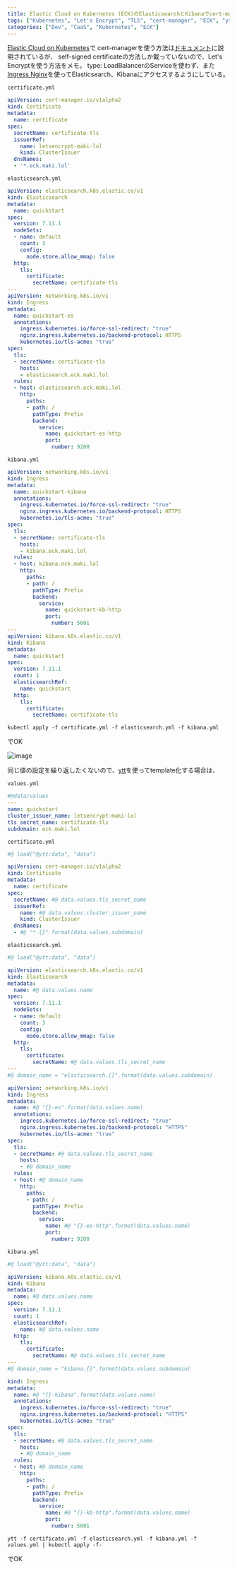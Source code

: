 ```yaml
---
title: Elastic Cloud on Kubernetes (ECK)のElasticsearchとKibanaでcert-managerとIngressを使ってLet's Encryptの証明書を適用するメモ
tags: ["Kubernetes", "Let's Encrypt", "TLS", "cert-manager", "ECK", "ytt", "Ingress", "Elasticsearch", "Kibana", "Elastic Stack"]
categories: ["Dev", "CaaS", "Kubernetes", "ECK"]
---
```


[Elastic Cloud on Kubernetes](https://www.elastic.co/guide/en/cloud-on-k8s/current/index.html)で
cert-managerを使う方法は[ドキュメント](https://www.elastic.co/guide/en/cloud-on-k8s/current/k8s-custom-http-certificate.html)に説明されているが、
self-signed certificateの方法しか載っていないので、Let's Encryptを使う方法をメモ。
type: LoadBalancerのServiceを使わず、また[Ingress Nginx](https://kubernetes.github.io/ingress-nginx/)を使ってElasticsearch、Kibanaにアクセスするようにしている。

`certificate.yml`
```yaml
apiVersion: cert-manager.io/v1alpha2
kind: Certificate
metadata:
  name: certificate
spec:
  secretName: certificate-tls
  issuerRef:
    name: letsencrypt-maki-lol
    kind: ClusterIssuer
  dnsNames:
  - '*.eck.maki.lol'
```

`elasticsearch.yml`
```yaml
apiVersion: elasticsearch.k8s.elastic.co/v1
kind: Elasticsearch
metadata:
  name: quickstart
spec:
  version: 7.11.1
  nodeSets:
  - name: default
    count: 3
    config:
      node.store.allow_mmap: false
  http:
    tls:
      certificate:
        secretName: certificate-tls
---
apiVersion: networking.k8s.io/v1
kind: Ingress
metadata:
  name: quickstart-es
  annotations:
    ingress.kubernetes.io/force-ssl-redirect: "true"
    nginx.ingress.kubernetes.io/backend-protocol: HTTPS
    kubernetes.io/tls-acme: "true"
spec:
  tls:
  - secretName: certificate-tls
    hosts:
    - elasticsearch.eck.maki.lol
  rules:
  - host: elasticsearch.eck.maki.lol
    http:
      paths:
      - path: /
        pathType: Prefix
        backend:
          service:
            name: quickstart-es-http
            port:
              number: 9200
```

`kibana.yml`
```yaml
apiVersion: networking.k8s.io/v1
kind: Ingress
metadata:
  name: quickstart-kibana
  annotations:
    ingress.kubernetes.io/force-ssl-redirect: "true"
    nginx.ingress.kubernetes.io/backend-protocol: HTTPS
    kubernetes.io/tls-acme: "true"
spec:
  tls:
  - secretName: certificate-tls
    hosts:
    - kibana.eck.maki.lol
  rules:
  - host: kibana.eck.maki.lol
    http:
      paths:
      - path: /
        pathType: Prefix
        backend:
          service:
            name: quickstart-kb-http
            port:
              number: 5601
---
apiVersion: kibana.k8s.elastic.co/v1
kind: Kibana
metadata:
  name: quickstart
spec:
  version: 7.11.1
  count: 1
  elasticsearchRef:
    name: quickstart
  http:
    tls:
      certificate:
        secretName: certificate-tls
```

```
kubectl apply -f certificate.yml -f elasticsearch.yml -f kibana.yml
```
でOK

![image](https://user-images.githubusercontent.com/106908/108580030-09eba600-736d-11eb-97df-4008d497c6cb.png)


同じ値の設定を繰り返したくないので、[ytt](https://carvel.dev/ytt)を使ってtemplate化する場合は、

`values.yml`
```yaml
#@data/values
---
name: quickstart
cluster_issuer_name: letsencrypt-maki-lol
tls_secret_name: certificate-tls
subdomain: eck.maki.lol
```

`certificate.yml`
```yaml
#@ load("@ytt:data", "data")

apiVersion: cert-manager.io/v1alpha2
kind: Certificate
metadata:
  name: certificate
spec:
  secretName: #@ data.values.tls_secret_name
  issuerRef:
    name: #@ data.values.cluster_issuer_name
    kind: ClusterIssuer
  dnsNames:
  - #@ "*.{}".format(data.values.subdomain)
```

`elasticsearch.yml`
```yaml
#@ load("@ytt:data", "data")

apiVersion: elasticsearch.k8s.elastic.co/v1
kind: Elasticsearch
metadata:
  name: #@ data.values.name
spec:
  version: 7.11.1
  nodeSets:
  - name: default
    count: 3
    config:
      node.store.allow_mmap: false
  http:
    tls:
      certificate:
        secretName: #@ data.values.tls_secret_name
---
#@ domain_name = "elasticsearch.{}".format(data.values.subdomain)

apiVersion: networking.k8s.io/v1
kind: Ingress
metadata:
  name: #@ "{}-es".format(data.values.name)
  annotations:
    ingress.kubernetes.io/force-ssl-redirect: "true"
    nginx.ingress.kubernetes.io/backend-protocol: "HTTPS"
    kubernetes.io/tls-acme: "true"
spec:
  tls:
  - secretName: #@ data.values.tls_secret_name
    hosts:
    - #@ domain_name
  rules:
  - host: #@ domain_name
    http:
      paths:
      - path: /
        pathType: Prefix
        backend:
          service:
            name: #@ "{}-es-http".format(data.values.name)
            port:
              number: 9200
```

`kibana.yml`
```yaml
#@ load("@ytt:data", "data")

apiVersion: kibana.k8s.elastic.co/v1
kind: Kibana
metadata:
  name: #@ data.values.name
spec:
  version: 7.11.1
  count: 1
  elasticsearchRef:
    name: #@ data.values.name
  http:
    tls:
      certificate:
        secretName: #@ data.values.tls_secret_name
---
#@ domain_name = "kibana.{}".format(data.values.subdomain)

kind: Ingress
metadata:
  name: #@ "{}-kibana".format(data.values.name)
  annotations:
    ingress.kubernetes.io/force-ssl-redirect: "true"
    nginx.ingress.kubernetes.io/backend-protocol: "HTTPS"
    kubernetes.io/tls-acme: "true"
spec:
  tls:
  - secretName: #@ data.values.tls_secret_name
    hosts:
    - #@ domain_name
  rules:
  - host: #@ domain_name
    http:
      paths:
      - path: /
        pathType: Prefix
        backend:
          service:
            name: #@ "{}-kb-http".format(data.values.name)
            port:
              number: 5601
```



```
ytt -f certificate.yml -f elasticsearch.yml -f kibana.yml -f values.yml | kubectl apply -f-
```
でOK